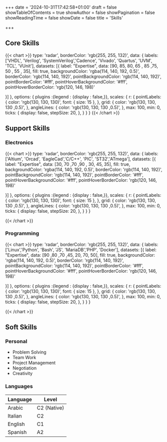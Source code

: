 +++
date = '2024-10-31T17:42:58+01:00'
draft = false
showTableOfContents = true
showAuthor = false
showPagination =  false
showReadingTime = false
showDate = false
title = 'Skills'

+++

## Core Skills

{{< chart >}}
type: 'radar',
borderColor: 'rgb(255, 255, 132)',
data: {
  labels: ['VHDL', 'Verilog', 'SystemVerilog','Cadence', 'Vivado', 'Quartus', 'UVM', 'TCL', 'VUnit'],
  datasets: [{
    label: "Expertise",
    data: [90, 85, 80, 65 , 85 ,75, 50 , 55 , 35],
    fill: true,
    backgroundColor: 'rgba(114, 140, 192, 0.5)',
    borderColor: 'rgb(114, 140, 192)',
    pointBackgroundColor: 'rgb(114, 140, 192)',
    pointBorderColor: '#fff',
    pointHoverBackgroundColor: '#fff',
    pointHoverBorderColor: 'rgb(120, 146, 198)'

  }]
}, options: {
  plugins :{legend : {display : false,}},
  scales: {
    r: {
      pointLabels:{
        color: 'rgb(130, 130, 130)',
        font: {
          size: 15
        },
      },
      grid: {
        color: 'rgb(130, 130, 130 ,0.5)',
      },
      angleLines: {
        color: 'rgb(130, 130, 130 ,0.5)',
      },
      max: 100,
      min: 0,
      ticks: {
        display: false,
        stepSize: 20,
      },
    }
  }
}
{{< /chart >}}

## Support Skills

### Electronics

{{< chart >}}
type: 'radar',
borderColor: 'rgb(255, 255, 132)',
data: {
  labels: ['Altium', 'Orcad', 'EagleCad','C/C++', 'PIC', 'ST32','ATmega'],
  datasets: [{
    label: "Expertise",
    data: [30, 70 ,70 ,90 , 30, 45, 35],
    fill: true,
    backgroundColor: 'rgba(114, 140, 192, 0.5)',
    borderColor: 'rgb(114, 140, 192)',
    pointBackgroundColor: 'rgb(114, 140, 192)',
    pointBorderColor: '#fff',
    pointHoverBackgroundColor: '#fff',
    pointHoverBorderColor: 'rgb(120, 146, 198)'

  }]
}, options: {
  plugins :{legend : {display : false,}},
  scales: {
    r: {
      pointLabels:{
        color: 'rgb(130, 130, 130)',
        font: {
          size: 15
        },
      },
      grid: {
        color: 'rgb(130, 130, 130 ,0.5)',
      },
      angleLines: {
        color: 'rgb(130, 130, 130 ,0.5)',
      },
      max: 100,
      min: 0,
      ticks: {
        display: false,
        stepSize: 20,
      },
    }
  }
}

{{< /chart >}}


### Programming

{{< chart >}}
type: 'radar',
borderColor: 'rgb(255, 255, 132)',
data: {
  labels: ['Linux','Python', 'Bash', 'JS', 'MariaDB','PHP', 'Docker'],
  datasets: [{
    label: "Expertise",
    data: [90 ,80 ,70 ,45, 20, 70, 50],
    fill: true,
    backgroundColor: 'rgba(114, 140, 192, 0.5)',
    borderColor: 'rgb(114, 140, 192)',
    pointBackgroundColor: 'rgb(114, 140, 192)',
    pointBorderColor: '#fff',
    pointHoverBackgroundColor: '#fff',
    pointHoverBorderColor: 'rgb(120, 146, 198)'

  }]
}, options: {
  plugins :{legend : {display : false,}},
  scales: {
    r: {
      pointLabels:{
        color: 'rgb(130, 130, 130)',
        font: {
          size: 15
        },
      },
      grid: {
        color: 'rgb(130, 130, 130 ,0.5)',
      },
      angleLines: {
        color: 'rgb(130, 130, 130 ,0.5)',
      },
      max: 100,
      min: 0,
      ticks: {
        display: false,
        stepSize: 20,
      },
    }
  }
}

{{< /chart >}}

## Soft Skills

### Personal
 - Problem Solving
 - Team Work
 - Project Management
 - Negotiation
 - Creativity

### Languages

| Language    | Level       |
| ----------- | ----------- |
| Arabic      | C2 (Native) |
| Italian     | C2          |
| English     | C1          |
| Spanish     | A2          |




